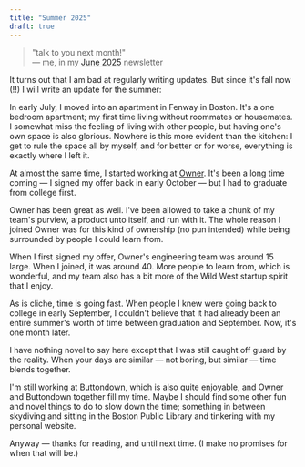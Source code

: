 ```yaml
---
title: "Summer 2025"
draft: true
---
```


> "talk to you next month!"  
> — me, in my [June 2025](https://buttondown.com/benborgers/archive/june-2025/) newsletter

It turns out that I am bad at regularly writing updates. But since it's fall now (!!) I will write an update for the summer:

In early July, I moved into an apartment in Fenway in Boston. It's a one bedroom apartment; my first time living without roommates or housemates. I somewhat miss the feeling of living with other people, but having one's own space is also glorious. Nowhere is this more evident than the kitchen: I get to rule the space all by myself, and for better or for worse, everything is exactly where I left it.

At almost the same time, I started working at [Owner](https://owner.com). It's been a long time coming — I signed my offer back in early October — but I had to graduate from college first.

Owner has been great as well. I've been allowed to take a chunk of my team's purview, a product unto itself, and run with it. The whole reason I joined Owner was for this kind of ownership (no pun intended) while being surrounded by people I could learn from.

When I first signed my offer, Owner's engineering team was around 15 large. When I joined, it was around 40. More people to learn from, which is wonderful, and my team also has a bit more of the Wild West startup spirit that I enjoy.

As is cliche, time is going fast. When people I knew were going back to college in early September, I couldn't believe that it had already been an entire summer's worth of time between graduation and September. Now, it's one month later.

I have nothing novel to say here except that I was still caught off guard by the reality. When your days are similar — not boring, but similar — time blends together.

I'm still working at [Buttondown](https://buttondown.com), which is also quite enjoyable, and Owner and Buttondown together fill my time. Maybe I should find some other fun and novel things to do to slow down the time; something in between skydiving and sitting in the Boston Public Library and tinkering with my personal website.

Anyway — thanks for reading, and until next time. (I make no promises for when that will be.)